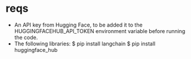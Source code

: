 # reqs
- An API key from Hugging Face, to be added it to the HUGGINGFACEHUB_API_TOKEN environment variable before running the code.
- The following libraries:
    $ pip install langchain
    $ pip install huggingface_hub


